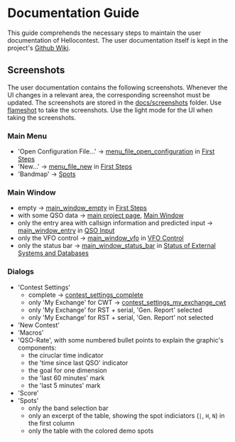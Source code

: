 # Documentation Guide

This guide comprehends the necessary steps to maintain the user documentation of Hellocontest.
The user documentation itself is kept in the project's [Github Wiki](https://github.com/ftl/hellocontest/wiki).

## Screenshots

The user documentation contains the following screenshots. Whenever the UI changes in a relevant area, the corresponding screenshot must be updated. The screenshots are stored in the [docs/screenshots](https://github.com/ftl/hellocontest/tree/master/docs/screenshots) folder.
Use [flameshot](https://flameshot.org) to take the screenshots. Use the light mode for the UI when taking the screenshots.

### Main Menu
- 'Open Configuration File...' -> [menu_file_open_configuration](screenshots/menu_file_open_configuration.png) in [First Steps](https://github.com/ftl/hellocontest/wiki/First-Steps)
- 'New...' -> [menu_file_new](screenshots/menu_file_new.png) in [First Steps](https://github.com/ftl/hellocontest/wiki/First-Steps)
- 'Bandmap' -> [Spots](https://github.com/ftl/hellocontest/wiki/Spots)

### Main Window
- empty -> [main_window_empty](screenshots/main_window_empty.png) in [First Steps](https://github.com/ftl/hellocontest/wiki/First-Steps)
- with some QSO data -> [main project page](https://github.com/ftl/hellocontest), [Main Window](https://github.com/ftl/hellocontest/wiki/Main-Window)
- only the entry area with callsign information and predicted input -> [main_window_entry](screenshots/main_window_entry.png) in [QSO Input](https://github.com/ftl/hellocontest/wiki/Main-Window#qso-input)
- only the VFO control -> [main_window_vfo](screenshots/main_window_vfo.png) in [VFO Control](https://github.com/ftl/hellocontest/wiki/Main-Window#vfo-control)
- only the status bar -> [main_window_status_bar](screenshots/main_window_status_bar.png) in [Status of External Systems and Databases](https://github.com/ftl/hellocontest/wiki/Main-Window#status-of-external-systems-and-databases)

### Dialogs
- 'Contest Settings'
  - complete -> [contest_settings_complete](screenshots/contest_settings_complete.png)
  - only 'My Exchange' for CWT -> [contest_settings_my_exchange_cwt](screenshots/contest_settings_my_exchange_cwt.png)
  - only 'My Exchange' for RST + serial, 'Gen. Report' selected
  - only 'My Exchange' for RST + serial, 'Gen. Report' not selected
- 'New Contest'
- 'Macros'
- 'QSO-Rate', with some numbered bullet points to explain the graphic's components:
  - the ciruclar time indicator
  - the 'time since last QSO' indicator
  - the goal for one dimension
  - the 'last 60 minutes' mark
  - the 'last 5 minutes' mark
- 'Score'
- 'Spots'
  - only the band selection bar
  - only an excerpt of the table, showing the spot indiciators (`|`, `H`, `N`) in the first column
  - only the table with the colored demo spots
